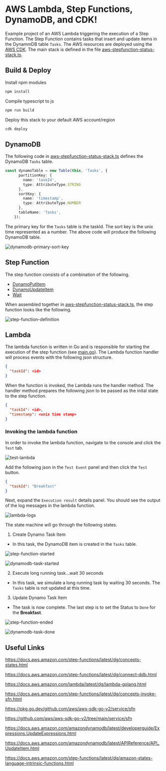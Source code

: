 # AWS Lambda, Step Functions, DynamoDB, and CDK!

Example project of an AWS Lambda triggering the execution of a Step Function.  The Step Function contains tasks that insert and update items in the DynammDB table `Tasks`.  The AWS resources are deployed using the [AWS CDK](https://aws.amazon.com/cdk).  The main stack is defined in the file [aws-stepfunction-status-stack.ts](./lib/aws-stepfunction-status-stack.ts).

## Build & Deploy

Install npm modules

```sh
npm install
```

Compile typescript to js

```sh
npm run build
```

Deploy this stack to your default AWS account/region

```sh
cdk deploy
```

## DynamoDB

The following code in [aws-stepfunction-status-stack.ts](./lib/aws-stepfunction-status-stack.ts) defines the DynamoDB `Tasks` table.

```typescript
const dynamoTable = new Table(this, 'Tasks', {
      partitionKey: {
        name: 'taskId',
        type: AttributeType.STRING
      },
      sortKey: {
        name: 'timestamp',
        type: AttributeType.NUMBER
      },
      tableName: 'Tasks',
    });
```

The primary key for the `Tasks` table is the taskId.  The sort key is the unix time represented as a number.  The above code will produce the following DynamoDB table.

![dynamodb-primary-sort-key](./images/dynamodb-primary-sort-key.png)

## Step Function

The step function consists of a combination of the following.
* [DynamoPutItem](https://docs.aws.amazon.com/cdk/api/v2/docs/aws-cdk-lib.aws_stepfunctions_tasks.DynamoPutItem.html)
* [DynamoUpdateItem](https://docs.aws.amazon.com/cdk/api/v2/docs/aws-cdk-lib.aws_stepfunctions_tasks.DynamoUpdateItem.html)
* [Wait](https://docs.aws.amazon.com/cdk/api/v2/docs/aws-cdk-lib.aws_stepfunctions.Wait.html)

When assembled together in [aws-stepfunction-status-stack.ts](./lib/aws-stepfunction-status-stack.ts), the step function looks like the following.

![step-function-definition](./images/step-function-definition.png)

## Lambda

The lambda function is written in Go and is responsible for starting the execution of the step function (see [main.go](./lambdas/invoke/main.go)).  The Lambda function handler will process events with the following json structure.

```json
{
  "taskId": <id>
}
```

When the function is invoked, the Lambda runs the handler method. The handler method prepares the following json to be passed as the inital state to the step function.

```json
{
  "taskId": <id>,
  "timestamp": <unix time stamp>
}
```

### Invoking the lambda function

In order to invoke the lambda function, navigate to the console and click the `Test` tab.

![test-lambda](./images/test-lambda.png)

Add the following json in the `Test Event` panel and then click the `Test` button.

```json
{
  "taskId": "Breakfast"
}
```

Next, expand the `Execution result` details panel.  You should see the output of the log messages in the lambda function.

![lambda-logs](./images/lambda-logs.png)

The state machine will go through the following states.

1. Create Dynamo Task Item

 * In this task, the DynamoDB item is created in the `Tasks` table.

![step-function-started](./images/step-function-started.png)

![dynamodb-task-started](./images/dynamodb-task-started.png)

2. Execute long running task...wait 30 seconds
* In this task, we simulate a long running task by waiting 30 seconds.  The `Tasks` table is not updated at this time.

3. Update Dynamo Task Item

* The task is now complete.  The last step is to set the Status to `Done` for the **Breakfast**.

![step-function-ended](./images/step-function-ended.png)

![dynamodb-task-done](./images/dynamodb-task-done.png)


## Useful Links
<https://docs.aws.amazon.com/step-functions/latest/dg/concepts-states.html>

<https://docs.aws.amazon.com/step-functions/latest/dg/connect-ddb.html>

<https://docs.aws.amazon.com/lambda/latest/dg/lambda-golang.html>

<https://docs.aws.amazon.com/step-functions/latest/dg/concepts-invoke-sfn.html>

<https://pkg.go.dev/github.com/aws/aws-sdk-go-v2/service/sfn>

<https://github.com/aws/aws-sdk-go-v2/tree/main/service/sfn>

<https://docs.aws.amazon.com/amazondynamodb/latest/developerguide/Expressions.UpdateExpressions.html>

<https://docs.aws.amazon.com/amazondynamodb/latest/APIReference/API_UpdateItem.html>

<https://docs.aws.amazon.com/step-functions/latest/dg/amazon-states-language-intrinsic-functions.html>

